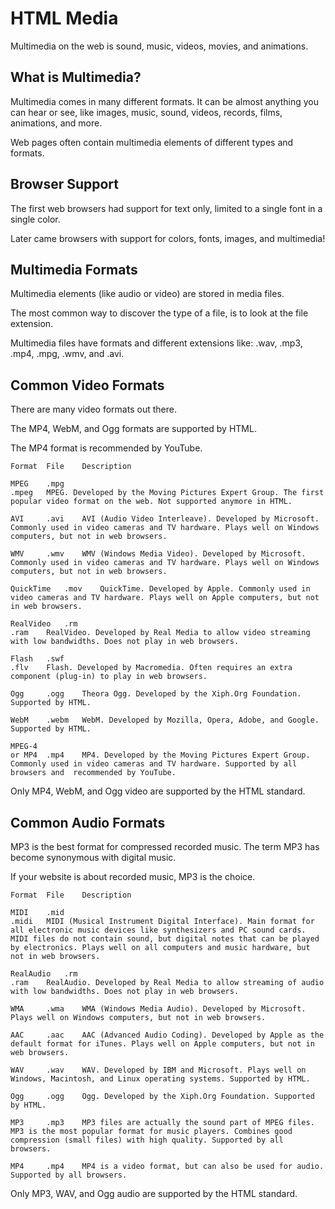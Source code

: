 # HTML Media

Multimedia on the web is sound, music, videos, movies, and animations.

## What is Multimedia?
Multimedia comes in many different formats. It can be almost anything you can hear or see, like images, music, sound, videos, records, films, animations, and more.

Web pages often contain multimedia elements of different types and formats.

## Browser Support
The first web browsers had support for text only, limited to a single font in a single color.

Later came browsers with support for colors, fonts, images, and multimedia!

## Multimedia Formats
Multimedia elements (like audio or video) are stored in media files.

The most common way to discover the type of a file, is to look at the file extension.

Multimedia files have formats and different extensions like: .wav, .mp3, .mp4, .mpg, .wmv, and .avi.

## Common Video Formats
There are many video formats out there.

The MP4, WebM, and Ogg formats are supported by HTML.

The MP4 format is recommended by YouTube.

```
Format 	File 	Description

MPEG 	.mpg
.mpeg 	MPEG. Developed by the Moving Pictures Expert Group. The first popular video format on the web. Not supported anymore in HTML.

AVI 	.avi 	AVI (Audio Video Interleave). Developed by Microsoft. Commonly used in video cameras and TV hardware. Plays well on Windows computers, but not in web browsers.

WMV 	.wmv 	WMV (Windows Media Video). Developed by Microsoft. Commonly used in video cameras and TV hardware. Plays well on Windows computers, but not in web browsers.

QuickTime 	.mov 	QuickTime. Developed by Apple. Commonly used in video cameras and TV hardware. Plays well on Apple computers, but not in web browsers.

RealVideo 	.rm
.ram 	RealVideo. Developed by Real Media to allow video streaming with low bandwidths. Does not play in web browsers.

Flash 	.swf
.flv 	Flash. Developed by Macromedia. Often requires an extra component (plug-in) to play in web browsers.

Ogg 	.ogg 	Theora Ogg. Developed by the Xiph.Org Foundation. Supported by HTML.

WebM 	.webm 	WebM. Developed by Mozilla, Opera, Adobe, and Google. Supported by HTML.

MPEG-4
or MP4 	.mp4 	MP4. Developed by the Moving Pictures Expert Group. Commonly used in video cameras and TV hardware. Supported by all browsers and  recommended by YouTube.  
```
Only MP4, WebM, and Ogg video are supported by the HTML standard.

## Common Audio Formats
MP3 is the best format for compressed recorded music. The term MP3 has become synonymous with digital music.

If your website is about recorded music, MP3 is the choice.
```
Format 	File 	Description

MIDI 	.mid
.midi 	MIDI (Musical Instrument Digital Interface). Main format for all electronic music devices like synthesizers and PC sound cards. MIDI files do not contain sound, but digital notes that can be played by electronics. Plays well on all computers and music hardware, but not in web browsers.

RealAudio 	.rm
.ram 	RealAudio. Developed by Real Media to allow streaming of audio with low bandwidths. Does not play in web browsers.

WMA 	.wma 	WMA (Windows Media Audio). Developed by Microsoft. Plays well on Windows computers, but not in web browsers.

AAC 	.aac 	AAC (Advanced Audio Coding). Developed by Apple as the default format for iTunes. Plays well on Apple computers, but not in web browsers.

WAV 	.wav 	WAV. Developed by IBM and Microsoft. Plays well on Windows, Macintosh, and Linux operating systems. Supported by HTML.

Ogg 	.ogg 	Ogg. Developed by the Xiph.Org Foundation. Supported by HTML.

MP3 	.mp3 	MP3 files are actually the sound part of MPEG files. MP3 is the most popular format for music players. Combines good compression (small files) with high quality. Supported by all browsers.

MP4 	.mp4 	MP4 is a video format, but can also be used for audio. Supported by all browsers.
```
Only MP3, WAV, and Ogg audio are supported by the HTML standard.